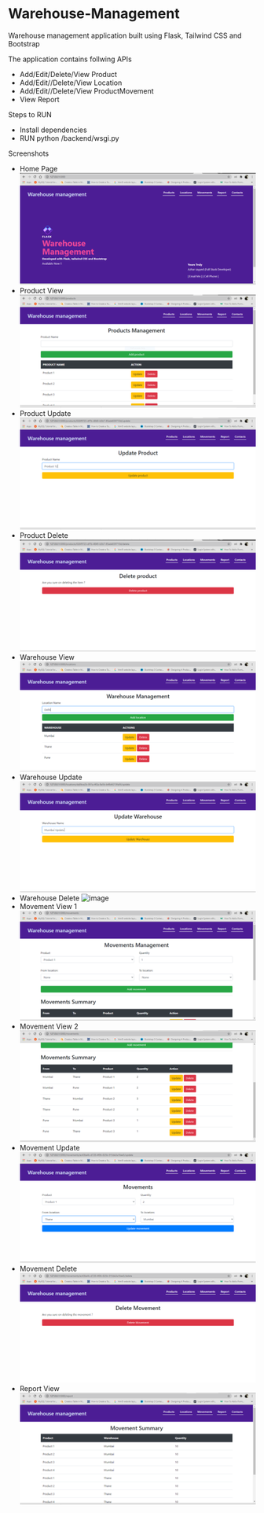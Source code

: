 # Warehouse-Management

Warehouse management application built using Flask, Tailwind CSS and Bootstrap

The application contains follwing APIs

- Add/Edit/Delete/View Product
- Add/Edit//Delete/View Location
- Add/Edit//Delete/View ProductMovement
- View Report

Steps to RUN
- Install dependencies
- RUN python /backend/wsgi.py

Screenshots
- Home Page
![image](https://github.com/Azharsayyed5/Warehouse-Management/blob/main/screenshot/home__01.png)
- Product View
![image](https://github.com/Azharsayyed5/Warehouse-Management/blob/main/screenshot/product_view__01.png)
- Product Update
![image](https://github.com/Azharsayyed5/Warehouse-Management/blob/main/screenshot/product_update__01.png)
- Product Delete
![image](https://github.com/Azharsayyed5/Warehouse-Management/blob/main/screenshot/product_delete__01.png)
- Warehouse View
![image](https://github.com/Azharsayyed5/Warehouse-Management/blob/main/screenshot/warehosue_view__01.png)
- Warehouse Update
![image](https://github.com/Azharsayyed5/Warehouse-Management/blob/main/screenshot/warehosue_update__01.png)
- Warehouse Delete
![image](https://github.com/Azharsayyed5/Warehouse-Management/blob/main/screenshot/warehosue_delete__01.png)
- Movement View 1
![image](https://github.com/Azharsayyed5/Warehouse-Management/blob/main/screenshot/movement_view__01.png)
- Movement View 2
![image](https://github.com/Azharsayyed5/Warehouse-Management/blob/main/screenshot/movement_view2__01.png)
- Movement Update
![image](https://github.com/Azharsayyed5/Warehouse-Management/blob/main/screenshot/movement_update__01.png)
- Movement Delete
![image](https://github.com/Azharsayyed5/Warehouse-Management/blob/main/screenshot/movement_delete__01.png)
- Report View
![image](https://github.com/Azharsayyed5/Warehouse-Management/blob/main/screenshot/report_view__01.png)
